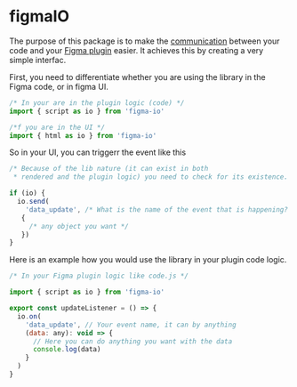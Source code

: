 # figmaIO

The purpose of this package is to make the [communication](https://www.figma.com/plugin-docs/how-plugins-run/) between your code and your [Figma plugin](https://www.figma.com/plugin-docs/intro/) easier. It achieves this by creating a very simple interfac.

First, you need to differentiate whether you are using the library in the Figma code, or in figma UI.

```js
/* In your are in the plugin logic (code) */
import { script as io } from 'figma-io'

/*f you are in the UI */
import { html as io } from 'figma-io'
```

So in your UI, you can triggerr the event like this

```js
/* Because of the lib nature (it can exist in both 
 * rendered and the plugin logic) you need to check for its existence. */

if (io) {
  io.send(
    'data_update', /* What is the name of the event that is happening? Can be anything */
   {
     /* any object you want */
   })
}
```

Here is an example how you would use the library in your plugin code logic.

```js
/* In your Figma plugin logic like code.js */

import { script as io } from 'figma-io'

export const updateListener = () => {
  io.on(
    'data_update', // Your event name, it can by anything
    (data: any): void => {
      // Here you can do anything you want with the data
      console.log(data)
    }
  )
}
```

